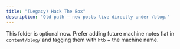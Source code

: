 ```yaml
---
title: "(Legacy) Hack The Box"
description: "Old path — new posts live directly under /blog."
---
```


This folder is optional now. Prefer adding future machine notes flat in `content/blog/` and tagging them with `htb` + the machine name.
